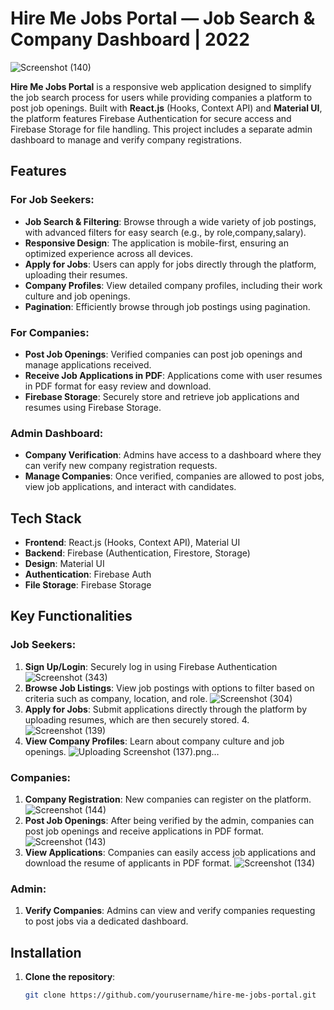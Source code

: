 # Hire Me Jobs Portal — Job Search & Company Dashboard | 2022

![Screenshot (140)](https://github.com/user-attachments/assets/b79f0f6f-cafe-4cbd-bf04-e909ec0058f0)

**Hire Me Jobs Portal** is a responsive web application designed to simplify the job search process for users while providing companies a platform to post job openings. Built with **React.js** (Hooks, Context API) and **Material UI**, the platform features Firebase Authentication for secure access and Firebase Storage for file handling. This project includes a separate admin dashboard to manage and verify company registrations.

## Features

### For Job Seekers:
- **Job Search & Filtering**: Browse through a wide variety of job postings, with advanced filters for easy search (e.g., by  role,company,salary).
- **Responsive Design**: The application is mobile-first, ensuring an optimized experience across all devices.
- **Apply for Jobs**: Users can apply for jobs directly through the platform, uploading their resumes.
- **Company Profiles**: View detailed company profiles, including their work culture and job openings.
- **Pagination**: Efficiently browse through job postings using pagination.

### For Companies:
- **Post Job Openings**: Verified companies can post job openings and manage applications received.
- **Receive Job Applications in PDF**: Applications come with user resumes in PDF format for easy review and download.
- **Firebase Storage**: Securely store and retrieve job applications and resumes using Firebase Storage.

### Admin Dashboard:
- **Company Verification**: Admins have access to a dashboard where they can verify new company registration requests.
- **Manage Companies**: Once verified, companies are allowed to post jobs, view job applications, and interact with candidates.

## Tech Stack

- **Frontend**: React.js (Hooks, Context API), Material UI
- **Backend**: Firebase (Authentication, Firestore, Storage)
- **Design**: Material UI
- **Authentication**: Firebase Auth
- **File Storage**: Firebase Storage

## Key Functionalities

### Job Seekers:
1. **Sign Up/Login**: Securely log in using Firebase Authentication
![Screenshot (343)](https://github.com/user-attachments/assets/1499a96a-ad34-45d6-8240-fcb9fd39e4f5)
2. **Browse Job Listings**: View job postings with options to filter based on criteria such as company, location, and role.
![Screenshot (304)](https://github.com/user-attachments/assets/d8fa8170-3433-40b0-b73f-f85763ecac92)
3. **Apply for Jobs**: Submit applications directly through the platform by uploading resumes, which are then securely stored.
4.![Screenshot (139)](https://github.com/user-attachments/assets/f41423e1-6cb6-45cf-a28c-f45ecefc4514)
5. **View Company Profiles**: Learn about company culture and job openings.
![Uploading Screenshot (137).png…]()
### Companies:
1. **Company Registration**: New companies can register on the platform.
![Screenshot (144)](https://github.com/user-attachments/assets/dd64ba95-635d-40f6-a903-5a961bc05f53)
2. **Post Job Openings**: After being verified by the admin, companies can post job openings and receive applications in PDF format.
![Screenshot (143)](https://github.com/user-attachments/assets/c2683603-a43d-4491-9db0-5cfa1ad15141)
3. **View Applications**: Companies can easily access job applications and download the resume of applicants in PDF format.
![Screenshot (134)](https://github.com/user-attachments/assets/2ef88721-a92c-48fd-a3b3-fc2b36132d7d)

### Admin:
1. **Verify Companies**: Admins can view and verify companies requesting to post jobs via a dedicated dashboard.

## Installation

1. **Clone the repository**:
   ```bash
   git clone https://github.com/yourusername/hire-me-jobs-portal.git

